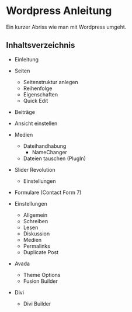 # Wordpress Anleitung

Ein kurzer Abriss wie man mit Wordpress umgeht.

## Inhaltsverzeichnis

* Einleitung

* Seiten

  * Seitenstruktur anlegen
  * Reihenfolge
  * Eigenschaften
  * Quick Edit

* Beiträge
* Ansicht einstellen
* Medien
  * Dateihandhabung
    * NameChanger
  * Dateien tauschen \(PlugIn\)
* Slider Revolution
  * Einstellungen
* Formulare \(Contact Form 7\)
* Einstellungen
  * Allgemein
  * Schreiben
  * Lesen
  * Diskussion
  * Medien
  * Permalinks
  * Duplicate Post
* Avada
  * Theme Options
  * Fusion Builder
* Divi
  * Divi Builder




